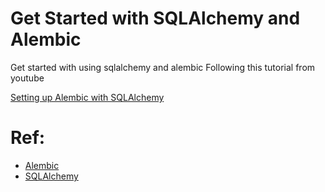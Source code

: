 # Get Started with SQLAlchemy and Alembic
Get started with using sqlalchemy and alembic
Following this tutorial from youtube

[Setting up Alembic with SQLAlchemy](https://www.youtube.com/watch?v=nt5sSr1A_qw&t=34s)

# Ref:
- [Alembic](https://alembic.sqlalchemy.org/en/latest/tutorial.html)
- [SQLAlchemy](https://www.sqlalchemy.org/)
